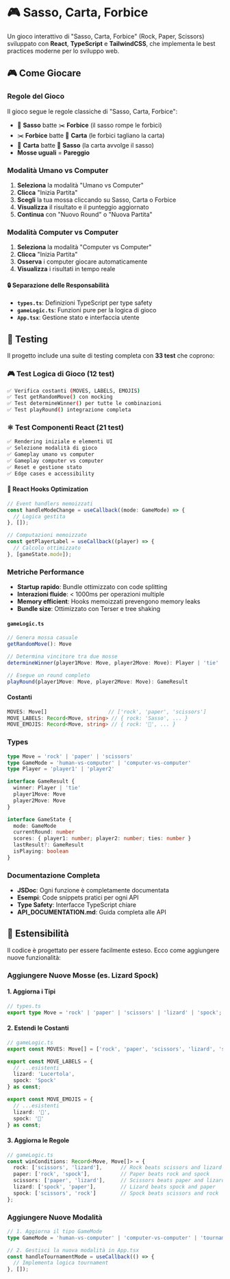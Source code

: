 # 🎮 Sasso, Carta, Forbice

Un gioco interattivo di "Sasso, Carta, Forbice" (Rock, Paper, Scissors) sviluppato con **React**, **TypeScript** e **TailwindCSS**, che implementa le best practices moderne per lo sviluppo web.


## 🎮 Come Giocare

### Regole del Gioco
Il gioco segue le regole classiche di "Sasso, Carta, Forbice":

- 🗿 **Sasso** batte ✂️ **Forbice** (il sasso rompe le forbici)
- ✂️ **Forbice** batte 📄 **Carta** (le forbici tagliano la carta)
- 📄 **Carta** batte 🗿 **Sasso** (la carta avvolge il sasso)
- **Mosse uguali** = **Pareggio**

### Modalità Umano vs Computer

1. **Seleziona** la modalità "Umano vs Computer"
2. **Clicca** "Inizia Partita"
3. **Scegli** la tua mossa cliccando su Sasso, Carta o Forbice
4. **Visualizza** il risultato e il punteggio aggiornato
5. **Continua** con "Nuovo Round" o "Nuova Partita"

### Modalità Computer vs Computer

1. **Seleziona** la modalità "Computer vs Computer"
2. **Clicca** "Inizia Partita"
3. **Osserva** i computer giocare automaticamente
4. **Visualizza** i risultati in tempo reale





#### 🔒 **Separazione delle Responsabilità**
- **`types.ts`**: Definizioni TypeScript per type safety
- **`gameLogic.ts`**: Funzioni pure per la logica di gioco
- **`App.tsx`**: Gestione stato e interfaccia utente




## 🧪 Testing

Il progetto include una suite di testing completa con **33 test** che coprono:

### 🎮 **Test Logica di Gioco (12 test)**
```bash
✅ Verifica costanti (MOVES, LABELS, EMOJIS)
✅ Test getRandomMove() con mocking
✅ Test determineWinner() per tutte le combinazioni
✅ Test playRound() integrazione completa
```

### ⚛️ **Test Componenti React (21 test)**
```bash
✅ Rendering iniziale e elementi UI
✅ Selezione modalità di gioco
✅ Gameplay umano vs computer
✅ Gameplay computer vs computer
✅ Reset e gestione stato
✅ Edge cases e accessibility
```




#### 🎣 **React Hooks Optimization**
```typescript
// Event handlers memoizzati
const handleModeChange = useCallback((mode: GameMode) => {
  // Logica gestita
}, []);

// Computazioni memoizzate
const getPlayerLabel = useCallback((player) => {
  // Calcolo ottimizzato
}, [gameState.mode]);
```



### Metriche Performance
- **Startup rapido**: Bundle ottimizzato con code splitting
- **Interazioni fluide**: < 1000ms per operazioni multiple
- **Memory efficient**: Hooks memoizzati prevengono memory leaks
- **Bundle size**: Ottimizzato con Terser e tree shaking


#### `gameLogic.ts`
```typescript
// Genera mossa casuale
getRandomMove(): Move

// Determina vincitore tra due mosse
determineWinner(player1Move: Move, player2Move: Move): Player | 'tie'

// Esegue un round completo
playRound(player1Move: Move, player2Move: Move): GameResult
```

#### Costanti
```typescript
MOVES: Move[]                    // ['rock', 'paper', 'scissors']
MOVE_LABELS: Record<Move, string> // { rock: 'Sasso', ... }
MOVE_EMOJIS: Record<Move, string> // { rock: '🗿', ... }
```

### Types

```typescript
type Move = 'rock' | 'paper' | 'scissors'
type GameMode = 'human-vs-computer' | 'computer-vs-computer'
type Player = 'player1' | 'player2'

interface GameResult {
  winner: Player | 'tie'
  player1Move: Move
  player2Move: Move
}

interface GameState {
  mode: GameMode
  currentRound: number
  scores: { player1: number; player2: number; ties: number }
  lastResult?: GameResult
  isPlaying: boolean
}
```

### Documentazione Completa
- **JSDoc**: Ogni funzione è completamente documentata
- **Esempi**: Code snippets pratici per ogni API
- **Type Safety**: Interfacce TypeScript chiare
- **API_DOCUMENTATION.md**: Guida completa alle API

## 🔧 Estensibilità

Il codice è progettato per essere facilmente esteso. Ecco come aggiungere nuove funzionalità:

### Aggiungere Nuove Mosse (es. Lizard Spock)

#### 1. Aggiorna i Tipi
```typescript
// types.ts
export type Move = 'rock' | 'paper' | 'scissors' | 'lizard' | 'spock';
```

#### 2. Estendi le Costanti
```typescript
// gameLogic.ts
export const MOVES: Move[] = ['rock', 'paper', 'scissors', 'lizard', 'spock'];

export const MOVE_LABELS = {
  // ...esistenti
  lizard: 'Lucertola',
  spock: 'Spock'
} as const;

export const MOVE_EMOJIS = {
  // ...esistenti
  lizard: '🦎',
  spock: '🖖'
} as const;
```

#### 3. Aggiorna le Regole
```typescript
// gameLogic.ts
const winConditions: Record<Move, Move[]> = {
  rock: ['scissors', 'lizard'],      // Rock beats scissors and lizard
  paper: ['rock', 'spock'],          // Paper beats rock and spock
  scissors: ['paper', 'lizard'],     // Scissors beats paper and lizard
  lizard: ['spock', 'paper'],        // Lizard beats spock and paper
  spock: ['scissors', 'rock']        // Spock beats scissors and rock
};
```

### Aggiungere Nuove Modalità

```typescript
// 1. Aggiorna il tipo GameMode
type GameMode = 'human-vs-computer' | 'computer-vs-computer' | 'tournament';

// 2. Gestisci la nuova modalità in App.tsx
const handleTournamentMode = useCallback(() => {
  // Implementa logica tournament
}, []);
```


